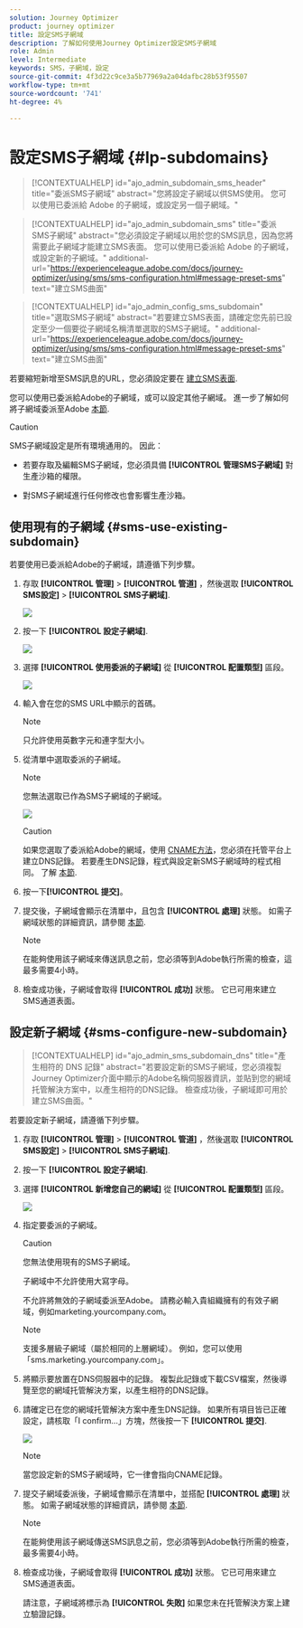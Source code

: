 ```yaml
---
solution: Journey Optimizer
product: journey optimizer
title: 設定SMS子網域
description: 了解如何使用Journey Optimizer設定SMS子網域
role: Admin
level: Intermediate
keywords: SMS，子網域，設定
source-git-commit: 4f3d22c9ce3a5b77969a2a04dafbc28b53f95507
workflow-type: tm+mt
source-wordcount: '741'
ht-degree: 4%

---
```


# 設定SMS子網域 {#lp-subdomains}

>[!CONTEXTUALHELP]
>id="ajo_admin_subdomain_sms_header"
>title="委派SMS子網域"
>abstract="您將設定子網域以供SMS使用。 您可以使用已委派給 Adobe 的子網域，或設定另一個子網域。"

>[!CONTEXTUALHELP]
>id="ajo_admin_subdomain_sms"
>title="委派SMS子網域"
>abstract="您必須設定子網域以用於您的SMS訊息，因為您將需要此子網域才能建立SMS表面。 您可以使用已委派給 Adobe 的子網域，或設定新的子網域。"
>additional-url="https://experienceleague.adobe.com/docs/journey-optimizer/using/sms/sms-configuration.html#message-preset-sms" text="建立SMS曲面"

>[!CONTEXTUALHELP]
>id="ajo_admin_config_sms_subdomain"
>title="選取SMS子網域"
>abstract="若要建立SMS表面，請確定您先前已設定至少一個要從子網域名稱清單選取的SMS子網域。"
>additional-url="https://experienceleague.adobe.com/docs/journey-optimizer/using/sms/sms-configuration.html#message-preset-sms" text="建立SMS曲面"

若要縮短新增至SMS訊息的URL，您必須設定要在 [建立SMS表面](sms-configuration.md#message-preset-sms).

您可以使用已委派給Adobe的子網域，或可以設定其他子網域。 進一步了解如何將子網域委派至Adobe [本節](../configuration/delegate-subdomain.md).

>[!CAUTION]
>
>SMS子網域設定是所有環境通用的。 因此：
>
>* 若要存取及編輯SMS子網域，您必須具備 **[!UICONTROL 管理SMS子網域]** 對生產沙箱的權限。
>
> * 對SMS子網域進行任何修改也會影響生產沙箱。


## 使用現有的子網域 {#sms-use-existing-subdomain}

若要使用已委派給Adobe的子網域，請遵循下列步驟。

1. 存取 **[!UICONTROL 管理]** > **[!UICONTROL 管道]** ，然後選取 **[!UICONTROL SMS設定]** > **[!UICONTROL SMS子網域]**.

   ![](assets/sms_access-subdomains.png)

1. 按一下 **[!UICONTROL 設定子網域]**.

   ![](assets/sms_set-up-subdomain.png)

1. 選擇 **[!UICONTROL 使用委派的子網域]** 從 **[!UICONTROL 配置類型]** 區段。

   ![](assets/sms_use-delegated-subdomain.png)

1. 輸入會在您的SMS URL中顯示的首碼。

   >[!NOTE]
   >
   >只允許使用英數字元和連字型大小。

1. 從清單中選取委派的子網域。

   >[!NOTE]
   >
   >您無法選取已作為SMS子網域的子網域。

   <!--Capital letters are not allowed in subdomains. TBC by PM-->

   ![](assets/sms_prefix-and-subdomain.png)

   <!--Note that you cannot use multiple delegated subdomains of the same parent domain. For example, if 'marketing1.yourcompany.com' is already delegated to Adobe for your SMS messages, you will not be able to use 'marketing2.yourcompany.com'. However, multi-level subdomains being supported for SMS, you may proceed using a subdomain of 'marketing1.yourcompany.com' (such as 'email.marketing1.yourcompany.com'), or a different parent domain.-->

   >[!CAUTION]
   >
   >如果您選取了委派給Adobe的網域，使用 [CNAME方法](../configuration/delegate-subdomain.md#cname-subdomain-delegation)，您必須在托管平台上建立DNS記錄。 若要產生DNS記錄，程式與設定新SMS子網域時的程式相同。 了解 [本節](#sms-configure-new-subdomain).

1. 按一下&#x200B;**[!UICONTROL 提交]**。

1. 提交後，子網域會顯示在清單中，且包含 **[!UICONTROL 處理]** 狀態。 如需子網域狀態的詳細資訊，請參閱 [本節](../configuration/about-subdomain-delegation.md#access-delegated-subdomains).<!--Same statuses?-->

   >[!NOTE]
   >
   >在能夠使用該子網域來傳送訊息之前，您必須等到Adobe執行所需的檢查，這最多需要4小時。<!--Learn more in [this section](delegate-subdomain.md#subdomain-validation).-->

1. 檢查成功後，子網域會取得 **[!UICONTROL 成功]** 狀態。 它已可用來建立SMS通道表面。

## 設定新子網域 {#sms-configure-new-subdomain}

>[!CONTEXTUALHELP]
>id="ajo_admin_sms_subdomain_dns"
>title="產生相符的 DNS 記錄"
>abstract="若要設定新的SMS子網域，您必須複製Journey Optimizer介面中顯示的Adobe名稱伺服器資訊，並貼到您的網域托管解決方案中，以產生相符的DNS記錄。 檢查成功後，子網域即可用於建立SMS曲面。"

若要設定新子網域，請遵循下列步驟。

1. 存取 **[!UICONTROL 管理]** > **[!UICONTROL 管道]** ，然後選取 **[!UICONTROL SMS設定]** > **[!UICONTROL SMS子網域]**.

1. 按一下 **[!UICONTROL 設定子網域]**.

1. 選擇 **[!UICONTROL 新增您自己的網域]** 從 **[!UICONTROL 配置類型]** 區段。

   ![](assets/sms_add-your-own-subdomain.png)

1. 指定要委派的子網域。

   >[!CAUTION]
   >
   >您無法使用現有的SMS子網域。
   >
   >子網域中不允許使用大寫字母。

   不允許將無效的子網域委派至Adobe。 請務必輸入貴組織擁有的有效子網域，例如marketing.yourcompany.com。

   >[!NOTE]
   >
   >支援多層級子網域（屬於相同的上層網域）。 例如，您可以使用「sms.marketing.yourcompany.com」。

1. 將顯示要放置在DNS伺服器中的記錄。 複製此記錄或下載CSV檔案，然後導覽至您的網域托管解決方案，以產生相符的DNS記錄。

1. 請確定已在您的網域托管解決方案中產生DNS記錄。 如果所有項目皆已正確設定，請核取「I confirm...」方塊，然後按一下 **[!UICONTROL 提交]**.

   ![](assets/sms_add-your-own-subdomain-confirm.png)

   >[!NOTE]
   >
   >當您設定新的SMS子網域時，它一律會指向CNAME記錄。

1. 提交子網域委派後，子網域會顯示在清單中，並搭配 **[!UICONTROL 處理]** 狀態。 如需子網域狀態的詳細資訊，請參閱 [本節](../configuration/about-subdomain-delegation.md#access-delegated-subdomains).<!--Same statuses?-->

   >[!NOTE]
   >
   >在能夠使用該子網域傳送SMS訊息之前，您必須等到Adobe執行所需的檢查，最多需要4小時。<!--Learn more in [this section](#subdomain-validation).-->

1. 檢查成功後，子網域會取得 **[!UICONTROL 成功]** 狀態。 它已可用來建立SMS通道表面。

   請注意，子網域將標示為 **[!UICONTROL 失敗]** 如果您未在托管解決方案上建立驗證記錄。
